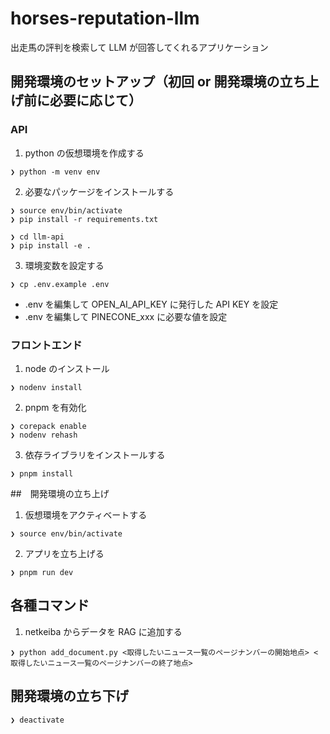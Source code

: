 # horses-reputation-llm

出走馬の評判を検索して LLM が回答してくれるアプリケーション

## 開発環境のセットアップ（初回 or 開発環境の立ち上げ前に必要に応じて）

### API

1. python の仮想環境を作成する

```console
❯ python -m venv env
```

2. 必要なパッケージをインストールする

```console
❯ source env/bin/activate
❯ pip install -r requirements.txt

❯ cd llm-api
❯ pip install -e .
```

3. 環境変数を設定する

```console
❯ cp .env.example .env
```

- .env を編集して OPEN_AI_API_KEY に発行した API KEY を設定
- .env を編集して PINECONE_xxx に必要な値を設定

### フロントエンド

1. node のインストール

```console
❯ nodenv install
```

2. pnpm を有効化

```console
❯ corepack enable
❯ nodenv rehash
```

3. 依存ライブラリをインストールする

```console
❯ pnpm install
```

##　開発環境の立ち上げ

1. 仮想環境をアクティベートする

```console
❯ source env/bin/activate
```

2. アプリを立ち上げる

```console
❯ pnpm run dev
```

## 各種コマンド

1. netkeiba からデータを RAG に追加する

```console
❯ python add_document.py <取得したいニュース一覧のページナンバーの開始地点> <取得したいニュース一覧のページナンバーの終了地点>
```

## 開発環境の立ち下げ

```console
❯ deactivate
```
